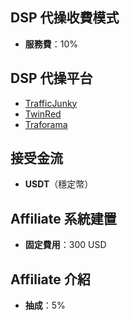 ## DSP 代操收費模式
- **服務費**：10%

## DSP 代操平台
- [TrafficJunky](./TrafficJunkyDSP.md)
- [TwinRed](./twinredDSP.md)
- [Traforama](./taraforamaDSP.md)

## 接受金流
- **USDT**（穩定幣）

## Affiliate 系統建置
- **固定費用**：300 USD

## Affiliate 介紹
- **抽成**：5%
